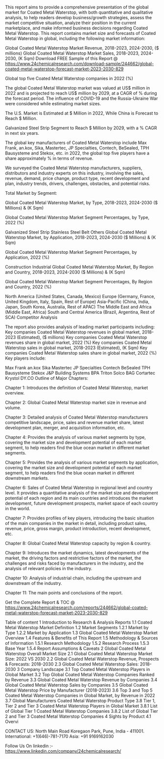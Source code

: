 This report aims to provide a comprehensive presentation of the global market for Coated Metal Waterstop, with both quantitative and qualitative analysis, to help readers develop business/growth strategies, assess the market competitive situation, analyze their position in the current marketplace, and make informed business decisions regarding Coated Metal Waterstop. This report contains market size and forecasts of Coated Metal Waterstop in global, including the following market information:

Global Coated Metal Waterstop Market Revenue, 2018-2023, 2024-2030, ($ millions)
Global Coated Metal Waterstop Market Sales, 2018-2023, 2024-2030, (K Sqm)
Download FREE Sample of this Report @ https://www.24chemicalresearch.com/download-sample/244662/global-coated-metal-waterstop-forecast-market-2023-2030-829

Global top five Coated Metal Waterstop companies in 2022 (%)

The global Coated Metal Waterstop market was valued at US$ million in 2022 and is projected to reach US$ million by 2029, at a CAGR of % during the forecast period. The influence of COVID-19 and the Russia-Ukraine War were considered while estimating market sizes.

The U.S. Market is Estimated at $ Million in 2022, While China is Forecast to Reach $ Million.

Galvanized Steel Strip Segment to Reach $ Million by 2029, with a % CAGR in next six years.

The global key manufacturers of Coated Metal Waterstop include Max Frank, an.kox, Sika, Mastertec, JP Specialties, Contech, BeSealed, TPH Bausysteme and Stekox, etc. in 2022, the global top five players have a share approximately % in terms of revenue.

We surveyed the Coated Metal Waterstop manufacturers, suppliers, distributors and industry experts on this industry, involving the sales, revenue, demand, price change, product type, recent development and plan, industry trends, drivers, challenges, obstacles, and potential risks.

Total Market by Segment:

Global Coated Metal Waterstop Market, by Type, 2018-2023, 2024-2030 ($ Millions) & (K Sqm)

Global Coated Metal Waterstop Market Segment Percentages, by Type, 2022 (%)

Galvanized Steel Strip
Stainless Steel Belt
Others
Global Coated Metal Waterstop Market, by Application, 2018-2023, 2024-2030 ($ Millions) & (K Sqm)

Global Coated Metal Waterstop Market Segment Percentages, by Application, 2022 (%)

Construction
Industrial
Global Coated Metal Waterstop Market, By Region and Country, 2018-2023, 2024-2030 ($ Millions) & (K Sqm)

Global Coated Metal Waterstop Market Segment Percentages, By Region and Country, 2022 (%)

North America (United States, Canada, Mexico)
Europe (Germany, France, United Kingdom, Italy, Spain, Rest of Europe)
Asia-Pacific (China, India, Japan, South Korea, Australia, Rest of APAC)
The Middle East and Africa (Middle East, Africa)
South and Central America (Brazil, Argentina, Rest of SCA)
Competitor Analysis

The report also provides analysis of leading market participants including:
Key companies Coated Metal Waterstop revenues in global market, 2018-2023 (Estimated), ($ millions)
Key companies Coated Metal Waterstop revenues share in global market, 2022 (%)
Key companies Coated Metal Waterstop sales in global market, 2018-2023 (Estimated), (K Sqm)
Key companies Coated Metal Waterstop sales share in global market, 2022 (%)
Key players include:

Max Frank
an.kox
Sika
Mastertec
JP Specialties
Contech
BeSealed
TPH Bausysteme
Stekox
J&P Building Systems
BPA
Triton
Solco
BAG
Cortartec
Krystol
DY.CO
Outline of Major Chapters:

Chapter 1: Introduces the definition of Coated Metal Waterstop, market overview.

Chapter 2: Global Coated Metal Waterstop market size in revenue and volume.

Chapter 3: Detailed analysis of Coated Metal Waterstop manufacturers competitive landscape, price, sales and revenue market share, latest development plan, merger, and acquisition information, etc.

Chapter 4: Provides the analysis of various market segments by type, covering the market size and development potential of each market segment, to help readers find the blue ocean market in different market segments.

Chapter 5: Provides the analysis of various market segments by application, covering the market size and development potential of each market segment, to help readers find the blue ocean market in different downstream markets.

Chapter 6: Sales of Coated Metal Waterstop in regional level and country level. It provides a quantitative analysis of the market size and development potential of each region and its main countries and introduces the market development, future development prospects, market space of each country in the world.

Chapter 7: Provides profiles of key players, introducing the basic situation of the main companies in the market in detail, including product sales, revenue, price, gross margin, product introduction, recent development, etc.

Chapter 8: Global Coated Metal Waterstop capacity by region & country.

Chapter 9: Introduces the market dynamics, latest developments of the market, the driving factors and restrictive factors of the market, the challenges and risks faced by manufacturers in the industry, and the analysis of relevant policies in the industry.

Chapter 10: Analysis of industrial chain, including the upstream and downstream of the industry.

Chapter 11: The main points and conclusions of the report.

Get the Complete Report & TOC @ https://www.24chemicalresearch.com/reports/244662/global-coated-metal-waterstop-forecast-market-2023-2030-829

Table of content
1 Introduction to Research & Analysis Reports
1.1 Coated Metal Waterstop Market Definition
1.2 Market Segments
1.2.1 Market by Type
1.2.2 Market by Application
1.3 Global Coated Metal Waterstop Market Overview
1.4 Features & Benefits of This Report
1.5 Methodology & Sources of Information
1.5.1 Research Methodology
1.5.2 Research Process
1.5.3 Base Year
1.5.4 Report Assumptions & Caveats
2 Global Coated Metal Waterstop Overall Market Size
2.1 Global Coated Metal Waterstop Market Size: 2022 VS 2030
2.2 Global Coated Metal Waterstop Revenue, Prospects & Forecasts: 2018-2030
2.3 Global Coated Metal Waterstop Sales: 2018-2030
3 Company Landscape
3.1 Top Coated Metal Waterstop Players in Global Market
3.2 Top Global Coated Metal Waterstop Companies Ranked by Revenue
3.3 Global Coated Metal Waterstop Revenue by Companies
3.4 Global Coated Metal Waterstop Sales by Companies
3.5 Global Coated Metal Waterstop Price by Manufacturer (2018-2023)
3.6 Top 3 and Top 5 Coated Metal Waterstop Companies in Global Market, by Revenue in 2022
3.7 Global Manufacturers Coated Metal Waterstop Product Type
3.8 Tier 1, Tier 2 and Tier 3 Coated Metal Waterstop Players in Global Market
3.8.1 List of Global Tier 1 Coated Metal Waterstop Companies
3.8.2 List of Global Tier 2 and Tier 3 Coated Metal Waterstop Companies
4 Sights by Product
4.1 Overvi

CONTACT US:
North Main Road Koregaon Park, Pune, India - 411001.
International: +1(646)-781-7170
Asia: +91 9169162030

Follow Us On linkedin :- https://www.linkedin.com/company/24chemicalresearch/
